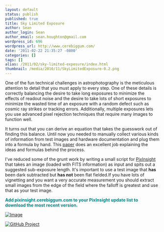 ```yaml
---
layout: default
status: publish
published: true
title: Sky Limited Exposure
author: Sean
author_login: Sean
author_email: sean.houghton@gmail.com
wordpress_id: 696
wordpress_url: http://www.cerebiggum.com/
date: '2011-02-22 21:35:27 -0800'
categories: []
tags: []
alias: /2011/02/sky-limited-exposure/index.html
thumbnail: /media/2010/11/SkyLimitedExposure-0.2.png
---
```

One of the fun technical challenges in astrophotography is the meticulous attention to detail that you must apply to every step. One of these details is correctly balancing the desire to take long exposures to minimize the effects of readout noise and the desire to take lots of short exposures to minimize the wasted time of an exposure with a random defect such as cosmic ray strikes or tracking errors. Additionally, multiple exposures lets you use advanced pixel rejection techniques that require many images to function well.

It turns out that you can derive an equation that takes the guesswork out of finding this balance. Until now you needed to manually collect various kinds of information from test images and hardware documentation and plug them into a formula by hand. This [paper](http://www.hiddenloft.com/notes/SubExposures.pdf) does an excellent job explaining the ideas and formulas behind the process.

I've reduced some of the grunt work by writing a small script for [PixInsight](http://pixinsight.com) that takes an image (loaded with FITS information) as input and spits out a suggested sub-exposure length. It's important to use a test image that <strong>has</strong> been dark subtracted but <strong>has not</strong> been flat fielded.If you have lots of vignetting and you want a very accurate measurement you should extract small images from the edge of the field where the falloff is greatest and use that as your test image.

<strong><span style="color: #008080;">Add pixinsight.cerebiggum.com to your PixInsight update list to download the most recent version.</span></strong>

[![Image]({{site.url_root}}/media/2010/11/SkyLimitedExposure-0.2.png)]({{site.url_root}}/media/2010/11/SkyLimitedExposure-0.2.png)

[![GitHub Project]({{site.url_root}}/media/2011/02/github.png)](https://github.com/seanhoughton/CalculateSkyLimitedExposure)
